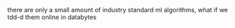 there are only a small amount of industry standard ml algorithms, what if we tdd-d them online in databytes
